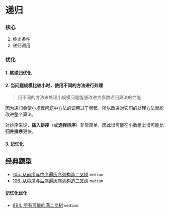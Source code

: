 # 递归

### 核心

1. 终止条件
2. 递归调用


### 优化

#### 1. 尾递归优化

#### 2. 当问题规模比较小时，使用不同的方法进行处理

> 用不同的方法来处理小规模问题能够改进大多数递归算法的性能

因为递归会使小规模问题中方法的调用过于频繁，所以改进对它们的处理方法就能改进整个算法。

对排序来说，**插入排序**（或**选择排序**）非常简单，因此很可能在小数组上很可能比**归并排序**更快。

#### 3. 记忆化


## 经典题型

- [105. 从前序与中序遍历序列构造二叉树](https://leetcode-cn.com/problems/construct-binary-tree-from-preorder-and-inorder-traversal/) `medium`
- [106. 从中序与后序遍历序列构造二叉树](https://leetcode-cn.com/problems/construct-binary-tree-from-inorder-and-postorder-traversal/) `medium`

#### 记忆化优化

- [894. 所有可能的满二叉树](https://leetcode-cn.com/problems/all-possible-full-binary-trees/) `medium`